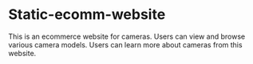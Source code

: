 # Static-ecomm-website
This is an ecommerce website for cameras. Users can view and browse various camera models. Users can learn more about cameras from this website.
